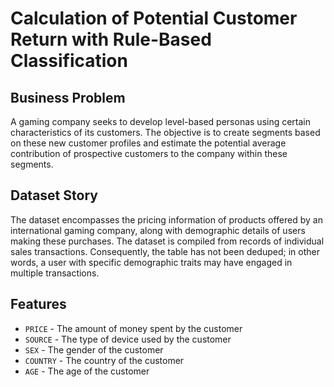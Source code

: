 # Calculation of Potential Customer Return with Rule-Based Classification

## Business Problem

A gaming company seeks to develop level-based personas using certain characteristics of its customers. The objective is
to create segments based on these new customer profiles and estimate the potential average contribution of prospective
customers to the company within these segments.

## Dataset Story

The dataset encompasses the pricing information of products offered by an international gaming company,
along with demographic details of users making these purchases. The dataset is compiled from records of individual sales
transactions. Consequently, the table has not been deduped; in other words, a user with specific demographic traits
may have engaged in multiple transactions.

## Features

- `PRICE` - The amount of money spent by the customer
- `SOURCE` - The type of device used by the customer
- `SEX` - The gender of the customer
- `COUNTRY` - The country of the customer
- `AGE` - The age of the customer